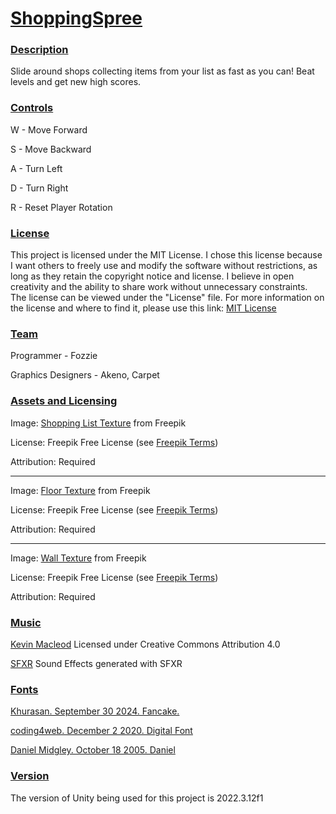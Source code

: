 # <ins> ShoppingSpree #

### <ins> Description ###
Slide around shops collecting items from your list as fast as you can! Beat levels and get new high scores.

### <ins> Controls ###
W - Move Forward

S - Move Backward

A - Turn Left

D - Turn Right

R - Reset Player Rotation

### <ins> License ###
This project is licensed under the MIT License. I chose this license because I want others to freely use and modify the software without restrictions, as long as they retain the copyright notice and license. I believe in open creativity and the ability to share work without unnecessary constraints.
The license can be viewed under the "License" file. For more information on the license and where to find it, please use this link:
[MIT License](https://choosealicense.com/licenses/mit/)

### <ins> Team ###
Programmer - Fozzie

Graphics Designers - Akeno, Carpet

### <ins> Assets and Licensing ###
Image: [Shopping List Texture](https://www.freepik.com/free-photo/white-crumpled-paper-texture-background_1189775.htm#query=crumpled%20paper&position=45&from_view=keyword&track=ais&uuid=14864d75-920d-444a-96df-6e8b30eadbc0) from Freepik

License: Freepik Free License (see [Freepik Terms](https://www.freepik.com/legal/terms-of-use#nav-freepik-license))

Attribution: Required

___

Image: [Floor Texture](https://www.freepik.com/free-photo/marble-background_1246267.htm#page=2&query=floor%20texture&position=17&from_view=search&track=ais&uuid=1443196a-0fbb-40ff-a965-9bb69c437b57) from Freepik

License: Freepik Free License (see [Freepik Terms](https://www.freepik.com/legal/terms-of-use#nav-freepik-license))

Attribution: Required

___

Image: [Wall Texture](https://www.freepik.com/free-photo/white-textured-brick-wall_11306880.htm#query=white%20brick%20texture&position=10&from_view=search&track=ais&uuid=71945597-fdcc-4031-b3ec-cd9ffa7c56c3) from Freepik

License: Freepik Free License (see [Freepik Terms](https://www.freepik.com/legal/terms-of-use#nav-freepik-license))

Attribution: Required

### <ins> Music ###
[Kevin Macleod](https://incompetech.com/) Licensed under Creative Commons Attribution 4.0

[SFXR](https://sfxr.me/) Sound Effects generated with SFXR

### <ins> Fonts ###
[Khurasan. September 30 2024. Fancake.](https://www.dafont.com/fancake.font?l[]=10&l[]=1)

[coding4web. December 2 2020. Digital Font](https://www.fontspace.com/digital-font-f17797)

[Daniel Midgley. October 18 2005. Daniel](https://www.dafont.com/daniel.font?l[]=10&l[]=1&text=Shopping+List)

### <ins> Version ###
The version of Unity being used for this project is 2022.3.12f1
